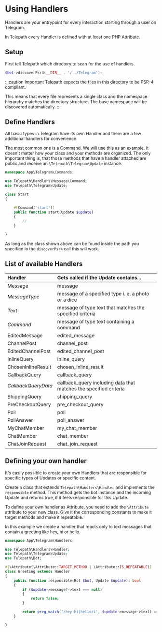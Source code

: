 Using Handlers
==============

Handlers are your entrypoint for every interaction starting through a user on Telegram.

In Telepath every Handler is defined with at least one PHP Attribute.

## Setup

First tell Telepath which directory to scan for the use of handlers.

```php
$bot->discoverPsr4(__DIR__ . '/../Telegram');
```

:::caution Important
Telepath expects the files in this directory to be PSR-4 compliant.

This means that every file represents a single class and the namespace hierarchy matches the directory structure.
The base namespace will be discovered automatically.
:::

## Define Handlers

All basic types in Telegram have its own Handler and there are a few additional handlers for convenience.

The most common one is a Command. We will use this as an example.
It doesn't matter how your class and your methods are organized. The only important thing is, that those methods that
have a handler attached are public and receive an `\Telepath\Telegram\Update` instance.

```php
namespace App\Telegram\Commands;

use Telepath\Handlers\Message\Command;
use Telepath\Telegram\Update;

class Start
{

    #[Command('start')]
    public function start(Update $update)
    {
        //
    }

}
```

As long as the class shown above can be found inside the path you specified in the `discoverPsr4` call this will work.

## List of available Handlers

| Handler             | Gets called if the Update contains...                             |
|:--------------------|:------------------------------------------------------------------|
| Message             | message                                                           |
| _MessageType_       | message of a specified type i. e. a photo or a dice               | 
| _Text_              | message of type text that matches the specified criteria          |
| _Command_           | message of type text containing a command                         |
| EditedMessage       | edited_message                                                    |
| ChannelPost         | channel_post                                                      |
| EditedChannelPost   | edited_channel_post                                               |
| InlineQuery         | inline_query                                                      |
| ChosenInlineResult  | chosen_inline_result                                              |
| CallbackQuery       | callback_query                                                    |
| _CallbackQueryData_ | callback_query including data that matches the specified criteria |
| ShippingQuery       | shipping_query                                                    |
| PreCheckoutQuery    | pre_checkout_query                                                |
| Poll                | poll                                                              |
| PollAnswer          | poll_answer                                                       |
| MyChatMember        | my_chat_member                                                    |
| ChatMember          | chat_member                                                       |
| ChatJoinRequest     | chat_join_request                                                 |

## Defining your own handler

It's easily possible to create your own Handlers that are responsible for specific types of Updates or specific content.

Create a class that extends `Telepath\Handlers\Handler` and implements the `responsible` method. This method gets the
bot instance and the incoming Update and returns true, if it feels responsible for this Update.

To define your own handler as Attribute, you need to add the `\Attribute` attribute to your new class. Give it the 
corresponding constants to make it target methods and make it repeatable.

In this example we create a handler that reacts only to text messages that contain a greeting like hey, hi or hello.

```php
namespace App\Telegram\Handlers;

use Telepath\Handlers\Handler;
use Telepath\Telegram\Update;
use Telepath\Bot;

#[\Attribute(\Attribute::TARGET_METHOD | \Attribute::IS_REPEATABLE)]
class Greeting extends Handler
{
    public function responsible(Bot $bot, Update $update): bool
    {
        if ($update->message?->text === null)
        {
            return false;
        }

        return preg_match('/hey|hi|hello/i', $update->message->text) === 1;
    }

}
```